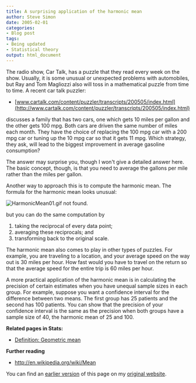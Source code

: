 ```yaml
---
title: A surprising application of the harmonic mean
author: Steve Simon
date: 2005-02-01
categories:
- Blog post
tags:
- Being updated
- Statistical theory
output: html_document
---
```

The radio show, Car Talk, has a puzzle that they read every week on the
show. Usually, it is some unusual or unexpected problems with
automobiles, but Ray and Tom Magliozzi also will toss in a mathematical
puzzle from time to time. A recent car talk puzzler:

-   [www.cartalk.com/content/puzzler/transcripts/200505/index.html](http://www.cartalk.com/content/puzzler/transcripts/200505/index.html)

discusses a family that has two cars, one which gets 10 miles per gallon
and the other gets 100 mpg. Both cars are driven the same number of
miles each month. They have the choice of replacing the 100 mpg car with
a 200 mpg car or tuning up the 10 mpg car so that it gets 11 mpg. Which
strategy, they ask, will lead to the biggest improvement in average
gasoline consumption?

The answer may surprise you, though I won't give a detailed answer
here. The basic concept, though, is that you need to average the gallons
per mile rather than the miles per gallon.

Another way to approach this is to compute the harmonic mean. The
formula for the harmonic mean looks unusual:

![HarmonicMean01.gif not found.](http://www.pmean.com/new-images/05/HarmonicMean01.png)

but you can do the same computation by

1.  taking the reciprocal of every data point;
2.  averaging these reciprocals; and
3.  transforming back to the original scale.

The harmonic mean also comes to play in other types of puzzles. For
example, you are traveling to a location, and your average speed on the
way out is 30 miles per hour. How fast would you have to travel on the
return so that the average speed for the entire trip is 60 miles per
hour.

A more practical application of the harmonic mean is in calculating the
precision of certain estimates when you have unequal sample sizes in
each group. For example, suppose you want a confidence interval for the
difference between two means. The first group has 25 patients and the
second has 100 patients. You can show that the precision of your
confidence interval is the same as the precision when both groups have a
sample size of 40, the harmonic mean of 25 and 100.

**Related pages in Stats:**

-   [Definition: Geometric
    mean](www.childrensmercy.org/definitions/geometric.htm)

**Further reading**

-   <http://en.wikipedia.org/wiki/Mean>

You can find an [earlier version][sim1] of this page on my [original website][sim2].


[sim1]: http://www.pmean.com/05/HarmonicMean.html
[sim2]: http://www.pmean.com/original_site.html
